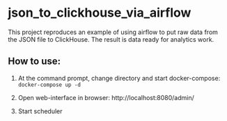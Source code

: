 # json_to_clickhouse_via_airflow
This project reproduces an example of using airflow to put raw data from the JSON file to ClickHouse. The result is data ready for analytics work.

## How to use:
1. At the command prompt, change directory and start docker-compose:
`docker-compose up -d`

2. Open web-interface in browser:
http://localhost:8080/admin/

3. Start scheduler
